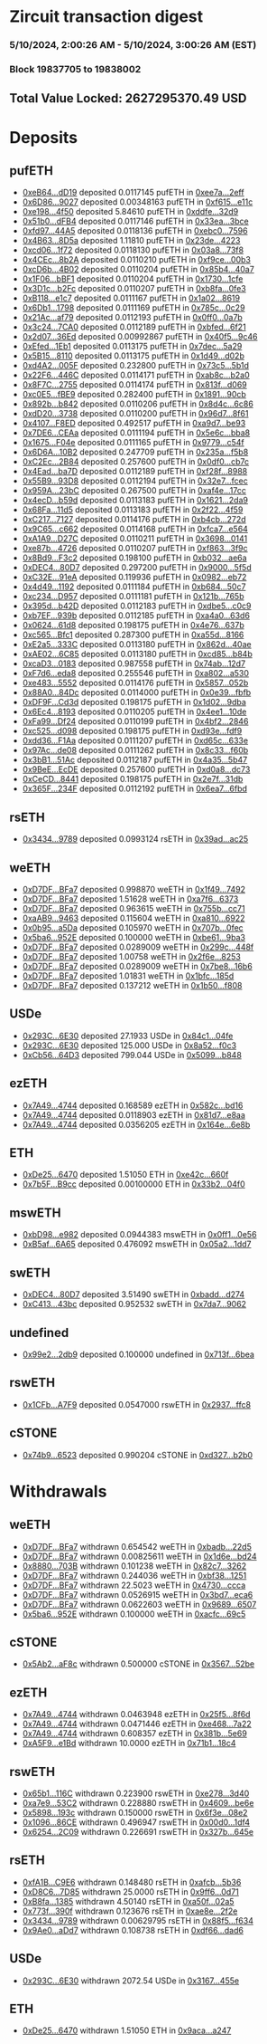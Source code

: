 # Zircuit transaction digest
### 5/10/2024, 2:00:26 AM - 5/10/2024, 3:00:26 AM (EST)
### Block 19837705 to 19838002

## Total Value Locked: 2627295370.49 USD

# Deposits
## pufETH
- [0xeB64...dD19](https://etherscan.io/address/0xeB645231208dCbCB55a23438BD2b8ee0d987dD19) deposited 0.0117145 pufETH in [0xee7a...2eff](https://etherscan.io/tx/0xeB645231208dCbCB55a23438BD2b8ee0d987dD19)
- [0x6D86...9027](https://etherscan.io/address/0x6D861e64Ea36b22561A967F7E4ce071003649027) deposited 0.00348163 pufETH in [0xf615...e11c](https://etherscan.io/tx/0x6D861e64Ea36b22561A967F7E4ce071003649027)
- [0xe198...4f50](https://etherscan.io/address/0xe1984dB0B488919cC16d3b32d42A7AA07b394f50) deposited 5.84610 pufETH in [0xddfe...32d9](https://etherscan.io/tx/0xe1984dB0B488919cC16d3b32d42A7AA07b394f50)
- [0x51b0...dFB4](https://etherscan.io/address/0x51b0a6A032E12A9a3F030edB41CB2E8dbF14dFB4) deposited 0.0117146 pufETH in [0x33ea...3bce](https://etherscan.io/tx/0x51b0a6A032E12A9a3F030edB41CB2E8dbF14dFB4)
- [0xfd97...44A5](https://etherscan.io/address/0xfd9782D077D16b60903D650e5e2b98d0BaBf44A5) deposited 0.0118136 pufETH in [0xebc0...7596](https://etherscan.io/tx/0xfd9782D077D16b60903D650e5e2b98d0BaBf44A5)
- [0x4B63...8D5a](https://etherscan.io/address/0x4B639eF0dE8FAA92dABbda7EF78e473585A28D5a) deposited 1.11810 pufETH in [0x23de...4223](https://etherscan.io/tx/0x4B639eF0dE8FAA92dABbda7EF78e473585A28D5a)
- [0xcd06...1f72](https://etherscan.io/address/0xcd06C0E67a2C3066E48662B98480e65e454B1f72) deposited 0.0118130 pufETH in [0x03a8...73f8](https://etherscan.io/tx/0xcd06C0E67a2C3066E48662B98480e65e454B1f72)
- [0x4CEc...8b2A](https://etherscan.io/address/0x4CEca17C1321200b958cF544D13E5bca02768b2A) deposited 0.0110210 pufETH in [0xf9ce...00b3](https://etherscan.io/tx/0x4CEca17C1321200b958cF544D13E5bca02768b2A)
- [0xcD6b...4B02](https://etherscan.io/address/0xcD6b319B1222D69C46EA88a9dd32a7A09fD34B02) deposited 0.0110204 pufETH in [0x85b4...40a7](https://etherscan.io/tx/0xcD6b319B1222D69C46EA88a9dd32a7A09fD34B02)
- [0x1F06...bBF1](https://etherscan.io/address/0x1F06E809335152d37B07165895440417Dd43bBF1) deposited 0.0110204 pufETH in [0x1730...1cfe](https://etherscan.io/tx/0x1F06E809335152d37B07165895440417Dd43bBF1)
- [0x3D1c...b2Fc](https://etherscan.io/address/0x3D1c6bc90Bf18151de659686602090642F81b2Fc) deposited 0.0110207 pufETH in [0xb8fa...0fe3](https://etherscan.io/tx/0x3D1c6bc90Bf18151de659686602090642F81b2Fc)
- [0xB118...e1c7](https://etherscan.io/address/0xB11850f7eb858112dF5BdEd5Af56Da771Cd8e1c7) deposited 0.0111167 pufETH in [0x1a02...8619](https://etherscan.io/tx/0xB11850f7eb858112dF5BdEd5Af56Da771Cd8e1c7)
- [0x6Db1...1798](https://etherscan.io/address/0x6Db1F2Fc2f44b4E2047D314a2Fe4b1c0Ea841798) deposited 0.0111169 pufETH in [0x785c...0c29](https://etherscan.io/tx/0x6Db1F2Fc2f44b4E2047D314a2Fe4b1c0Ea841798)
- [0x21Ac...af79](https://etherscan.io/address/0x21Ac965dB4f1b909642399f60708Bb8DEB43af79) deposited 0.0112193 pufETH in [0x0ff0...0a7b](https://etherscan.io/tx/0x21Ac965dB4f1b909642399f60708Bb8DEB43af79)
- [0x3c24...7CA0](https://etherscan.io/address/0x3c24dd475c5AC04af465b9af0Aa207B06CC57CA0) deposited 0.0112189 pufETH in [0xbfed...6f21](https://etherscan.io/tx/0x3c24dd475c5AC04af465b9af0Aa207B06CC57CA0)
- [0x2d07...36Ed](https://etherscan.io/address/0x2d07965172eA2c7574371FD6F848363ec15b36Ed) deposited 0.00992867 pufETH in [0x40f5...9c46](https://etherscan.io/tx/0x2d07965172eA2c7574371FD6F848363ec15b36Ed)
- [0xEfed...1Eb1](https://etherscan.io/address/0xEfed2dE9386735fC127FdC8eb64216a727341Eb1) deposited 0.0113175 pufETH in [0x7dec...5a29](https://etherscan.io/tx/0xEfed2dE9386735fC127FdC8eb64216a727341Eb1)
- [0x5B15...8110](https://etherscan.io/address/0x5B15BB7D02D095b7AA6BA0dB7F632744F9588110) deposited 0.0113175 pufETH in [0x1d49...d02b](https://etherscan.io/tx/0x5B15BB7D02D095b7AA6BA0dB7F632744F9588110)
- [0xd4A2...005F](https://etherscan.io/address/0xd4A2DC61998d8324BeE430ffB3Cb8b3c87eb005F) deposited 0.232800 pufETH in [0x73c5...5b1d](https://etherscan.io/tx/0xd4A2DC61998d8324BeE430ffB3Cb8b3c87eb005F)
- [0x22F6...446C](https://etherscan.io/address/0x22F63c4eC373C78A7F4172f9e5e31b3F9561446C) deposited 0.0114171 pufETH in [0xab8c...b2a0](https://etherscan.io/tx/0x22F63c4eC373C78A7F4172f9e5e31b3F9561446C)
- [0x8F7C...2755](https://etherscan.io/address/0x8F7C8aFcDF2e1D9145023FAF8F6E57C83bdE2755) deposited 0.0114174 pufETH in [0x813f...d069](https://etherscan.io/tx/0x8F7C8aFcDF2e1D9145023FAF8F6E57C83bdE2755)
- [0xc0E5...fBE9](https://etherscan.io/address/0xc0E5c974ed69F6983c6d6b36D42CaA7a0F7BfBE9) deposited 0.282400 pufETH in [0x1891...90cb](https://etherscan.io/tx/0xc0E5c974ed69F6983c6d6b36D42CaA7a0F7BfBE9)
- [0x892b...b842](https://etherscan.io/address/0x892b5396f590e8bC9C27a1d19baD9136B25Ab842) deposited 0.0110206 pufETH in [0x8d4c...6c86](https://etherscan.io/tx/0x892b5396f590e8bC9C27a1d19baD9136B25Ab842)
- [0xdD20...3738](https://etherscan.io/address/0xdD205f24DEffC9840C45362462e78c96C77E3738) deposited 0.0110200 pufETH in [0x96d7...8f61](https://etherscan.io/tx/0xdD205f24DEffC9840C45362462e78c96C77E3738)
- [0x4107...F8ED](https://etherscan.io/address/0x4107341de589E8485dEc861Ca40528fC2570F8ED) deposited 0.492517 pufETH in [0xa9d7...be93](https://etherscan.io/tx/0x4107341de589E8485dEc861Ca40528fC2570F8ED)
- [0x7DE6...CEAa](https://etherscan.io/address/0x7DE69844A1fE1d7D7acfD51dF3cE67224023CEAa) deposited 0.0111194 pufETH in [0x5e6c...bba8](https://etherscan.io/tx/0x7DE69844A1fE1d7D7acfD51dF3cE67224023CEAa)
- [0x1675...F04e](https://etherscan.io/address/0x16754E6C251b624525DA5EaB5572E1A2E4C0F04e) deposited 0.0111165 pufETH in [0x9779...c54f](https://etherscan.io/tx/0x16754E6C251b624525DA5EaB5572E1A2E4C0F04e)
- [0x6D6A...10B2](https://etherscan.io/address/0x6D6A883AF00a324086FABB5C2666e2DA31c110B2) deposited 0.247709 pufETH in [0x235a...f5b8](https://etherscan.io/tx/0x6D6A883AF00a324086FABB5C2666e2DA31c110B2)
- [0xC2Ec...2B84](https://etherscan.io/address/0xC2EceB404905858C6EDC510e8832701427032B84) deposited 0.257600 pufETH in [0x0df0...cb7c](https://etherscan.io/tx/0xC2EceB404905858C6EDC510e8832701427032B84)
- [0x4Ead...ba7D](https://etherscan.io/address/0x4EadcD4Ae34df289Ec53c47491A71A2D9DdBba7D) deposited 0.0112189 pufETH in [0xf28f...8988](https://etherscan.io/tx/0x4EadcD4Ae34df289Ec53c47491A71A2D9DdBba7D)
- [0x55B9...93D8](https://etherscan.io/address/0x55B93B30c00dF45cBBedA7982562ba55809793D8) deposited 0.0112194 pufETH in [0x32e7...fcec](https://etherscan.io/tx/0x55B93B30c00dF45cBBedA7982562ba55809793D8)
- [0x959A...23bC](https://etherscan.io/address/0x959A552374dF0cf8FF2fB77544C7A4C54AC023bC) deposited 0.267500 pufETH in [0xaf4e...17cc](https://etherscan.io/tx/0x959A552374dF0cf8FF2fB77544C7A4C54AC023bC)
- [0x4ecD...b59d](https://etherscan.io/address/0x4ecD7bFD6e2eb53ea9C1B1cd8e935876850Fb59d) deposited 0.0113183 pufETH in [0x1621...2da9](https://etherscan.io/tx/0x4ecD7bFD6e2eb53ea9C1B1cd8e935876850Fb59d)
- [0x68Fa...11d5](https://etherscan.io/address/0x68FaD8d14Bb3BD1407C10ab4Ac5011aCd67e11d5) deposited 0.0113183 pufETH in [0x2f22...4f59](https://etherscan.io/tx/0x68FaD8d14Bb3BD1407C10ab4Ac5011aCd67e11d5)
- [0xC217...7127](https://etherscan.io/address/0xC2177A2A6C7B65Aa69C2922487C786ce18C87127) deposited 0.0114176 pufETH in [0xb4cb...272d](https://etherscan.io/tx/0xC2177A2A6C7B65Aa69C2922487C786ce18C87127)
- [0x9C65...c662](https://etherscan.io/address/0x9C653FB585b14F673f303f457AF45cD47268c662) deposited 0.0114168 pufETH in [0xfca7...e564](https://etherscan.io/tx/0x9C653FB585b14F673f303f457AF45cD47268c662)
- [0xA1A9...D27C](https://etherscan.io/address/0xA1A90F7eC19f57Cc5F594508f299143fD943D27C) deposited 0.0110211 pufETH in [0x3698...0141](https://etherscan.io/tx/0xA1A90F7eC19f57Cc5F594508f299143fD943D27C)
- [0xe87b...4726](https://etherscan.io/address/0xe87b3E6Bad857CadA15a4F5EE2379175D8554726) deposited 0.0110207 pufETH in [0xf863...3f9c](https://etherscan.io/tx/0xe87b3E6Bad857CadA15a4F5EE2379175D8554726)
- [0x8Bd9...F3c2](https://etherscan.io/address/0x8Bd9DAc9A4119B406f99BF3CAdFA1190167EF3c2) deposited 0.198100 pufETH in [0xb032...ae6a](https://etherscan.io/tx/0x8Bd9DAc9A4119B406f99BF3CAdFA1190167EF3c2)
- [0xDEC4...80D7](https://etherscan.io/address/0xDEC4FEFEf7ce8f4AF068BF6861F99999E01c80D7) deposited 0.297200 pufETH in [0x9000...5f5d](https://etherscan.io/tx/0xDEC4FEFEf7ce8f4AF068BF6861F99999E01c80D7)
- [0xC32E...91eA](https://etherscan.io/address/0xC32E01b7041F7d3c45569d23998a1556c97491eA) deposited 0.119936 pufETH in [0x0982...eb72](https://etherscan.io/tx/0xC32E01b7041F7d3c45569d23998a1556c97491eA)
- [0x4d49...1192](https://etherscan.io/address/0x4d496d365Bb17B05b0473E12667d639bf1691192) deposited 0.0111184 pufETH in [0xb684...50c7](https://etherscan.io/tx/0x4d496d365Bb17B05b0473E12667d639bf1691192)
- [0xc234...D957](https://etherscan.io/address/0xc234886D1f8e82bC86f3E5e8b622295b4d0FD957) deposited 0.0111181 pufETH in [0x121b...765b](https://etherscan.io/tx/0xc234886D1f8e82bC86f3E5e8b622295b4d0FD957)
- [0x395d...b42D](https://etherscan.io/address/0x395dD308fB548776D4ed1aFEbe7Ce724ac5Fb42D) deposited 0.0112183 pufETH in [0xdbe5...c0c9](https://etherscan.io/tx/0x395dD308fB548776D4ed1aFEbe7Ce724ac5Fb42D)
- [0xb7EF...939b](https://etherscan.io/address/0xb7EF2886D6243FB311e494630AB1e9cd03C7939b) deposited 0.0112185 pufETH in [0xa4a0...63d6](https://etherscan.io/tx/0xb7EF2886D6243FB311e494630AB1e9cd03C7939b)
- [0x0624...61d8](https://etherscan.io/address/0x062428Cc0FB5f98D8Bf729fE04580be1fDa861d8) deposited 0.198175 pufETH in [0x4e76...637b](https://etherscan.io/tx/0x062428Cc0FB5f98D8Bf729fE04580be1fDa861d8)
- [0xc565...Bfc1](https://etherscan.io/address/0xc565430A4259B9f7CE85Beb3fCB7d7F6BBDABfc1) deposited 0.287300 pufETH in [0xa55d...8166](https://etherscan.io/tx/0xc565430A4259B9f7CE85Beb3fCB7d7F6BBDABfc1)
- [0xE2a5...333C](https://etherscan.io/address/0xE2a5E1486b61d20Daaf29DA7fE2344195be4333C) deposited 0.0113180 pufETH in [0x862d...40ae](https://etherscan.io/tx/0xE2a5E1486b61d20Daaf29DA7fE2344195be4333C)
- [0xAE02...6C85](https://etherscan.io/address/0xAE023Fbef331EE1F09848DFA274f954EaCBA6C85) deposited 0.0113180 pufETH in [0xcd85...b84b](https://etherscan.io/tx/0xAE023Fbef331EE1F09848DFA274f954EaCBA6C85)
- [0xcaD3...0183](https://etherscan.io/address/0xcaD3388E58Cc18B10dc30F46a6d88b7017370183) deposited 0.987558 pufETH in [0x74ab...12d7](https://etherscan.io/tx/0xcaD3388E58Cc18B10dc30F46a6d88b7017370183)
- [0xF7d6...eda8](https://etherscan.io/address/0xF7d6C2Fb4Ead7eA7E5f6Ed366EC29102B958eda8) deposited 0.255546 pufETH in [0xa802...a530](https://etherscan.io/tx/0xF7d6C2Fb4Ead7eA7E5f6Ed366EC29102B958eda8)
- [0xe483...5552](https://etherscan.io/address/0xe48375b5A5E2Faf6A1CD41aF957992F97eBD5552) deposited 0.0114176 pufETH in [0x5857...052b](https://etherscan.io/tx/0xe48375b5A5E2Faf6A1CD41aF957992F97eBD5552)
- [0x88A0...84Dc](https://etherscan.io/address/0x88A011dF32b8F78eC8d2bf9f51d5b620bA8284Dc) deposited 0.0114000 pufETH in [0x0e39...fbfb](https://etherscan.io/tx/0x88A011dF32b8F78eC8d2bf9f51d5b620bA8284Dc)
- [0xDF9F...Cd3d](https://etherscan.io/address/0xDF9F4B47C892648538D3113a585bB2AD2154Cd3d) deposited 0.198175 pufETH in [0x1d02...9dba](https://etherscan.io/tx/0xDF9F4B47C892648538D3113a585bB2AD2154Cd3d)
- [0x6Ec4...8193](https://etherscan.io/address/0x6Ec4295bFF0A3A4f17dF5B3190dfF50516988193) deposited 0.0110205 pufETH in [0x4ee1...10de](https://etherscan.io/tx/0x6Ec4295bFF0A3A4f17dF5B3190dfF50516988193)
- [0xFa99...Df24](https://etherscan.io/address/0xFa99D6dd58d9D62f5b46e3F7b822E29Bd63fDf24) deposited 0.0110199 pufETH in [0x4bf2...2846](https://etherscan.io/tx/0xFa99D6dd58d9D62f5b46e3F7b822E29Bd63fDf24)
- [0xc525...d098](https://etherscan.io/address/0xc525c35E3Bb57851e34E7765f560064eA568d098) deposited 0.198175 pufETH in [0xd93e...fdf9](https://etherscan.io/tx/0xc525c35E3Bb57851e34E7765f560064eA568d098)
- [0xdd36...F1Aa](https://etherscan.io/address/0xdd3646867A86199005081B3ba434AF803E67F1Aa) deposited 0.0111207 pufETH in [0xd65c...633e](https://etherscan.io/tx/0xdd3646867A86199005081B3ba434AF803E67F1Aa)
- [0x97Ac...de08](https://etherscan.io/address/0x97Ac403a0f692F281A123B652F75B1119555de08) deposited 0.0111262 pufETH in [0x8c33...f60b](https://etherscan.io/tx/0x97Ac403a0f692F281A123B652F75B1119555de08)
- [0x3bB1...51Ac](https://etherscan.io/address/0x3bB1364434C4346eEE6de7DCEeC6A6b2472d51Ac) deposited 0.0112187 pufETH in [0x4a35...5b47](https://etherscan.io/tx/0x3bB1364434C4346eEE6de7DCEeC6A6b2472d51Ac)
- [0x9BeE...EcDE](https://etherscan.io/address/0x9BeEf19AE02EE0619e70E77f1F80B7600CB6EcDE) deposited 0.257600 pufETH in [0xd0a8...dc73](https://etherscan.io/tx/0x9BeEf19AE02EE0619e70E77f1F80B7600CB6EcDE)
- [0xCeCD...8441](https://etherscan.io/address/0xCeCD502b173A4E4D64825AA993270ecc690b8441) deposited 0.198175 pufETH in [0x2e7f...31db](https://etherscan.io/tx/0xCeCD502b173A4E4D64825AA993270ecc690b8441)
- [0x365F...234F](https://etherscan.io/address/0x365F0Ae327900966B8C39C4A7999c2ca2f64234F) deposited 0.0112192 pufETH in [0x6ea7...6fbd](https://etherscan.io/tx/0x365F0Ae327900966B8C39C4A7999c2ca2f64234F)
## rsETH
- [0x3434...9789](https://etherscan.io/address/0x34349c5569e7B846c3558961552D2202760A9789) deposited 0.0993124 rsETH in [0x39ad...ac25](https://etherscan.io/tx/0x34349c5569e7B846c3558961552D2202760A9789)
## weETH
- [0xD7DF...BFa7](https://etherscan.io/address/0xD7DF7E085214743530afF339aFC420c7c720BFa7) deposited 0.998870 weETH in [0x1f49...7492](https://etherscan.io/tx/0xD7DF7E085214743530afF339aFC420c7c720BFa7)
- [0xD7DF...BFa7](https://etherscan.io/address/0xD7DF7E085214743530afF339aFC420c7c720BFa7) deposited 1.51628 weETH in [0xa7f6...6373](https://etherscan.io/tx/0xD7DF7E085214743530afF339aFC420c7c720BFa7)
- [0xD7DF...BFa7](https://etherscan.io/address/0xD7DF7E085214743530afF339aFC420c7c720BFa7) deposited 0.963615 weETH in [0x755b...cc71](https://etherscan.io/tx/0xD7DF7E085214743530afF339aFC420c7c720BFa7)
- [0xaAB9...9463](https://etherscan.io/address/0xaAB99a44C1b60A0E2E991B53a45a9A8bd8699463) deposited 0.115604 weETH in [0xa810...6922](https://etherscan.io/tx/0xaAB99a44C1b60A0E2E991B53a45a9A8bd8699463)
- [0x0b95...a5Da](https://etherscan.io/address/0x0b9502B0109B0653452b0F13472c6ce0D138a5Da) deposited 0.105970 weETH in [0x707b...0fec](https://etherscan.io/tx/0x0b9502B0109B0653452b0F13472c6ce0D138a5Da)
- [0x5ba6...952E](https://etherscan.io/address/0x5ba61cDe4e93E9e77C150DE9022BA3c32067952E) deposited 0.100000 weETH in [0xbe61...9ba3](https://etherscan.io/tx/0x5ba61cDe4e93E9e77C150DE9022BA3c32067952E)
- [0xD7DF...BFa7](https://etherscan.io/address/0xD7DF7E085214743530afF339aFC420c7c720BFa7) deposited 0.0289009 weETH in [0x299c...448f](https://etherscan.io/tx/0xD7DF7E085214743530afF339aFC420c7c720BFa7)
- [0xD7DF...BFa7](https://etherscan.io/address/0xD7DF7E085214743530afF339aFC420c7c720BFa7) deposited 1.00758 weETH in [0x2f6e...8253](https://etherscan.io/tx/0xD7DF7E085214743530afF339aFC420c7c720BFa7)
- [0xD7DF...BFa7](https://etherscan.io/address/0xD7DF7E085214743530afF339aFC420c7c720BFa7) deposited 0.0289009 weETH in [0x7be8...16b6](https://etherscan.io/tx/0xD7DF7E085214743530afF339aFC420c7c720BFa7)
- [0xD7DF...BFa7](https://etherscan.io/address/0xD7DF7E085214743530afF339aFC420c7c720BFa7) deposited 1.01831 weETH in [0x1bfc...185d](https://etherscan.io/tx/0xD7DF7E085214743530afF339aFC420c7c720BFa7)
- [0xD7DF...BFa7](https://etherscan.io/address/0xD7DF7E085214743530afF339aFC420c7c720BFa7) deposited 0.137212 weETH in [0x1b50...f808](https://etherscan.io/tx/0xD7DF7E085214743530afF339aFC420c7c720BFa7)
## USDe
- [0x293C...6E30](https://etherscan.io/address/0x293C6937D8D82e05B01335F7B33FBA0c8e256E30) deposited 27.1933 USDe in [0x84c1...04fe](https://etherscan.io/tx/0x293C6937D8D82e05B01335F7B33FBA0c8e256E30)
- [0x293C...6E30](https://etherscan.io/address/0x293C6937D8D82e05B01335F7B33FBA0c8e256E30) deposited 125.000 USDe in [0x8a52...f0c3](https://etherscan.io/tx/0x293C6937D8D82e05B01335F7B33FBA0c8e256E30)
- [0xCb56...64D3](https://etherscan.io/address/0xCb56792d44defdB67C4F364da274e8d0D4a364D3) deposited 799.044 USDe in [0x5099...b848](https://etherscan.io/tx/0xCb56792d44defdB67C4F364da274e8d0D4a364D3)
## ezETH
- [0x7A49...4744](https://etherscan.io/address/0x7A493Be5c2ce014cD049Bf178a1ac0Db1B434744) deposited 0.168589 ezETH in [0x582c...bd16](https://etherscan.io/tx/0x7A493Be5c2ce014cD049Bf178a1ac0Db1B434744)
- [0x7A49...4744](https://etherscan.io/address/0x7A493Be5c2ce014cD049Bf178a1ac0Db1B434744) deposited 0.0118903 ezETH in [0x81d7...e8aa](https://etherscan.io/tx/0x7A493Be5c2ce014cD049Bf178a1ac0Db1B434744)
- [0x7A49...4744](https://etherscan.io/address/0x7A493Be5c2ce014cD049Bf178a1ac0Db1B434744) deposited 0.0356205 ezETH in [0x164e...6e8b](https://etherscan.io/tx/0x7A493Be5c2ce014cD049Bf178a1ac0Db1B434744)
## ETH
- [0xDe25...6470](https://etherscan.io/address/0xDe250cc7536fC928413B6E50fd0293bE78d66470) deposited 1.51050 ETH in [0xe42c...660f](https://etherscan.io/tx/0xDe250cc7536fC928413B6E50fd0293bE78d66470)
- [0x7b5F...B9cc](https://etherscan.io/address/0x7b5F0279aaae6D93501aa0ba3D3fea27AEE5B9cc) deposited 0.00100000 ETH in [0x33b2...04f0](https://etherscan.io/tx/0x7b5F0279aaae6D93501aa0ba3D3fea27AEE5B9cc)
## mswETH
- [0xbD98...e982](https://etherscan.io/address/0xbD985A14f3530DEe6f7615Df09dB33751FB5e982) deposited 0.0944383 mswETH in [0x0ff1...0e56](https://etherscan.io/tx/0xbD985A14f3530DEe6f7615Df09dB33751FB5e982)
- [0xB5af...6A65](https://etherscan.io/address/0xB5af87DD04728FbDc8e17b73CF10a838b4186A65) deposited 0.476092 mswETH in [0x05a2...1dd7](https://etherscan.io/tx/0xB5af87DD04728FbDc8e17b73CF10a838b4186A65)
## swETH
- [0xDEC4...80D7](https://etherscan.io/address/0xDEC4FEFEf7ce8f4AF068BF6861F99999E01c80D7) deposited 3.51490 swETH in [0xbadd...d274](https://etherscan.io/tx/0xDEC4FEFEf7ce8f4AF068BF6861F99999E01c80D7)
- [0xC413...43bc](https://etherscan.io/address/0xC413c9b56a787484aE3D603DD614d7d444f443bc) deposited 0.952532 swETH in [0x7da7...9062](https://etherscan.io/tx/0xC413c9b56a787484aE3D603DD614d7d444f443bc)
## undefined
- [0x99e2...2db9](https://etherscan.io/address/0x99e27746e33c9886f6A3A19336E0aB753F962db9) deposited 0.100000 undefined in [0x713f...6bea](https://etherscan.io/tx/0x99e27746e33c9886f6A3A19336E0aB753F962db9)
## rswETH
- [0x1CFb...A7F9](https://etherscan.io/address/0x1CFbf715BBCD32385f391CDC0E2E1d79C40aA7F9) deposited 0.0547000 rswETH in [0x2937...ffc8](https://etherscan.io/tx/0x1CFbf715BBCD32385f391CDC0E2E1d79C40aA7F9)
## cSTONE
- [0x74b9...6523](https://etherscan.io/address/0x74b993b29F0833cbfF05eC6cA1D8513079bE6523) deposited 0.990204 cSTONE in [0xd327...b2b0](https://etherscan.io/tx/0x74b993b29F0833cbfF05eC6cA1D8513079bE6523)
# Withdrawals
## weETH
- [0xD7DF...BFa7](https://etherscan.io/address/0xD7DF7E085214743530afF339aFC420c7c720BFa7) withdrawn 0.654542 weETH in [0xbadb...22d5](https://etherscan.io/tx/0xD7DF7E085214743530afF339aFC420c7c720BFa7)
- [0xD7DF...BFa7](https://etherscan.io/address/0xD7DF7E085214743530afF339aFC420c7c720BFa7) withdrawn 0.00825611 weETH in [0x1d6e...bd24](https://etherscan.io/tx/0xD7DF7E085214743530afF339aFC420c7c720BFa7)
- [0x8880...703B](https://etherscan.io/address/0x8880E2F10306fA75c1595F3783708446677E703B) withdrawn 0.101238 weETH in [0x82c7...3262](https://etherscan.io/tx/0x8880E2F10306fA75c1595F3783708446677E703B)
- [0xD7DF...BFa7](https://etherscan.io/address/0xD7DF7E085214743530afF339aFC420c7c720BFa7) withdrawn 0.244036 weETH in [0xbf38...1251](https://etherscan.io/tx/0xD7DF7E085214743530afF339aFC420c7c720BFa7)
- [0xD7DF...BFa7](https://etherscan.io/address/0xD7DF7E085214743530afF339aFC420c7c720BFa7) withdrawn 22.5023 weETH in [0x4730...ccca](https://etherscan.io/tx/0xD7DF7E085214743530afF339aFC420c7c720BFa7)
- [0xD7DF...BFa7](https://etherscan.io/address/0xD7DF7E085214743530afF339aFC420c7c720BFa7) withdrawn 0.0526915 weETH in [0x3bd7...eca6](https://etherscan.io/tx/0xD7DF7E085214743530afF339aFC420c7c720BFa7)
- [0xD7DF...BFa7](https://etherscan.io/address/0xD7DF7E085214743530afF339aFC420c7c720BFa7) withdrawn 0.0622603 weETH in [0x9689...6507](https://etherscan.io/tx/0xD7DF7E085214743530afF339aFC420c7c720BFa7)
- [0x5ba6...952E](https://etherscan.io/address/0x5ba61cDe4e93E9e77C150DE9022BA3c32067952E) withdrawn 0.100000 weETH in [0xacfc...69c5](https://etherscan.io/tx/0x5ba61cDe4e93E9e77C150DE9022BA3c32067952E)
## cSTONE
- [0x5Ab2...aF8c](https://etherscan.io/address/0x5Ab2c93954cD69D243160bA2D89d35f58d8caF8c) withdrawn 0.500000 cSTONE in [0x3567...52be](https://etherscan.io/tx/0x5Ab2c93954cD69D243160bA2D89d35f58d8caF8c)
## ezETH
- [0x7A49...4744](https://etherscan.io/address/0x7A493Be5c2ce014cD049Bf178a1ac0Db1B434744) withdrawn 0.0463948 ezETH in [0x25f5...8f6d](https://etherscan.io/tx/0x7A493Be5c2ce014cD049Bf178a1ac0Db1B434744)
- [0x7A49...4744](https://etherscan.io/address/0x7A493Be5c2ce014cD049Bf178a1ac0Db1B434744) withdrawn 0.0471446 ezETH in [0xe468...7a22](https://etherscan.io/tx/0x7A493Be5c2ce014cD049Bf178a1ac0Db1B434744)
- [0x7A49...4744](https://etherscan.io/address/0x7A493Be5c2ce014cD049Bf178a1ac0Db1B434744) withdrawn 0.608357 ezETH in [0x381b...5e69](https://etherscan.io/tx/0x7A493Be5c2ce014cD049Bf178a1ac0Db1B434744)
- [0xA5F9...e1Bd](https://etherscan.io/address/0xA5F94b85bd1F51a3A7ec1192D8bAfb693cf0e1Bd) withdrawn 10.0000 ezETH in [0x71b1...18c4](https://etherscan.io/tx/0xA5F94b85bd1F51a3A7ec1192D8bAfb693cf0e1Bd)
## rswETH
- [0x65b1...116C](https://etherscan.io/address/0x65b173d2707e810D997eDb5a0B1C5e3d79d4116C) withdrawn 0.223900 rswETH in [0xe278...3d40](https://etherscan.io/tx/0x65b173d2707e810D997eDb5a0B1C5e3d79d4116C)
- [0xa7e9...53C2](https://etherscan.io/address/0xa7e923766A09075933Aa33d76Bd102Eb2aEC53C2) withdrawn 0.228880 rswETH in [0x4609...be6e](https://etherscan.io/tx/0xa7e923766A09075933Aa33d76Bd102Eb2aEC53C2)
- [0x5898...193c](https://etherscan.io/address/0x58986409A7a5c534Baf0c6fbb88a59710cd9193c) withdrawn 0.150000 rswETH in [0x6f3e...08e2](https://etherscan.io/tx/0x58986409A7a5c534Baf0c6fbb88a59710cd9193c)
- [0x1096...86CE](https://etherscan.io/address/0x10960ad8B27CAf7f12881d25735CFD88b7F686CE) withdrawn 0.496947 rswETH in [0x00d0...1df4](https://etherscan.io/tx/0x10960ad8B27CAf7f12881d25735CFD88b7F686CE)
- [0x6254...2C09](https://etherscan.io/address/0x62543a4E9e7b6d9976d5b1405acFaE98E8FE2C09) withdrawn 0.226691 rswETH in [0x327b...645e](https://etherscan.io/tx/0x62543a4E9e7b6d9976d5b1405acFaE98E8FE2C09)
## rsETH
- [0xfA1B...C9E6](https://etherscan.io/address/0xfA1B6B70e8da925F0423071FF1d5E973623BC9E6) withdrawn 0.148480 rsETH in [0xafcb...5b36](https://etherscan.io/tx/0xfA1B6B70e8da925F0423071FF1d5E973623BC9E6)
- [0xD8C6...7D85](https://etherscan.io/address/0xD8C6E56e3A3cD1920126117976b4ef0Bf00F7D85) withdrawn 25.0000 rsETH in [0x9ff6...0d71](https://etherscan.io/tx/0xD8C6E56e3A3cD1920126117976b4ef0Bf00F7D85)
- [0xB8fa...1385](https://etherscan.io/address/0xB8fa8579473b93aCeDfCEA5208a7b56bEC2c1385) withdrawn 4.50140 rsETH in [0xa50f...02a5](https://etherscan.io/tx/0xB8fa8579473b93aCeDfCEA5208a7b56bEC2c1385)
- [0x773f...390f](https://etherscan.io/address/0x773f7dd048Ea9f20e2C454c92F25FE7AE8aB390f) withdrawn 0.123676 rsETH in [0xae8e...2f2e](https://etherscan.io/tx/0x773f7dd048Ea9f20e2C454c92F25FE7AE8aB390f)
- [0x3434...9789](https://etherscan.io/address/0x34349c5569e7B846c3558961552D2202760A9789) withdrawn 0.00629795 rsETH in [0x88f5...f634](https://etherscan.io/tx/0x34349c5569e7B846c3558961552D2202760A9789)
- [0x9Ae0...aDd7](https://etherscan.io/address/0x9Ae046A34544ADafEBc581329cc785054B73aDd7) withdrawn 0.108738 rsETH in [0xdf66...dad6](https://etherscan.io/tx/0x9Ae046A34544ADafEBc581329cc785054B73aDd7)
## USDe
- [0x293C...6E30](https://etherscan.io/address/0x293C6937D8D82e05B01335F7B33FBA0c8e256E30) withdrawn 2072.54 USDe in [0x3167...455e](https://etherscan.io/tx/0x293C6937D8D82e05B01335F7B33FBA0c8e256E30)
## ETH
- [0xDe25...6470](https://etherscan.io/address/0xDe250cc7536fC928413B6E50fd0293bE78d66470) withdrawn 1.51050 ETH in [0x9aca...a247](https://etherscan.io/tx/0xDe250cc7536fC928413B6E50fd0293bE78d66470)
